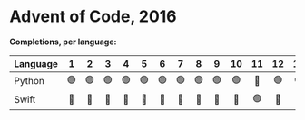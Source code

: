 # Advent of Code, 2016

**Completions, per language:**

| Language |  1  |  2  |  3  |  4  |  5  |  6  |  7  |  8  |  9  | 10  | 11  | 12  | 13  | 14  | 15  | 16  | 17  | 18  | 19  | 20  | 21  | 22  | 23  | 24  | 25  |
| :------- | :-: | :-: | :-: | :-: | :-: | :-: | :-: | :-: | :-: | :-: | :-: | :-: | :-: | :-: | :-: | :-: | :-: | :-: | :-: | :-: | :-: | :-: | :-: | :-: | :-: |
| Python   | 🟢  | 🟢  | 🟢  | 🟢  | 🟢  | 🟢  | 🟢  | 🟢  | 🟢  | 🟢  | 🔴  | 🟢  | 🟢  | 🔴  | 🔴  | 🔴  | 🔴  | 🔴  | 🔴  | 🔴  | 🔴  | 🔴  | 🔴  | 🔴  | 🔴  |
| Swift    | 🔴  | 🔴  | 🔴  | 🔴  | 🔴  | 🔴  | 🔴  | 🔴  | 🔴  | 🔴  | 🟢  | 🔴  | 🔴  | 🟢  | 🔴  | 🟢  | 🔴  | 🔴  | 🔴  | 🔴  | 🔴  | 🔴  | 🔴  | 🔴  | 🔴  |
